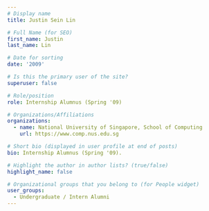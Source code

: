 ```yaml
---
# Display name
title: Justin Sein Lin

# Full Name (for SEO) 
first_name: Justin
last_name: Lin

# Date for sorting
date: '2009'

# Is this the primary user of the site?
superuser: false

# Role/position
role: Internship Alumnus (Spring '09)

# Organizations/Affiliations
organizations:
  - name: National University of Singapore, School of Computing
    url: https://www.comp.nus.edu.sg

# Short bio (displayed in user profile at end of posts)
bio: Internship Alumnus (Spring '09). 

# Highlight the author in author lists? (true/false)
highlight_name: false

# Organizational groups that you belong to (for People widget)
user_groups:
  - Undergraduate / Intern Alumni
---
```

